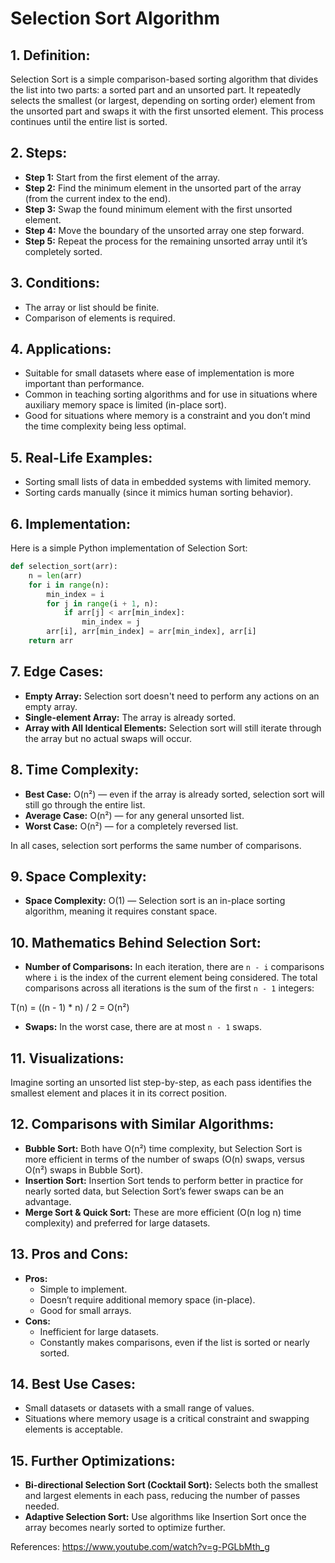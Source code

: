 # Selection Sort Algorithm

## 1. Definition:
Selection Sort is a simple comparison-based sorting algorithm that divides the list into two parts: a sorted part and an unsorted part. It repeatedly selects the smallest (or largest, depending on sorting order) element from the unsorted part and swaps it with the first unsorted element. This process continues until the entire list is sorted.

## 2. Steps:
- **Step 1:** Start from the first element of the array.
- **Step 2:** Find the minimum element in the unsorted part of the array (from the current index to the end).
- **Step 3:** Swap the found minimum element with the first unsorted element.
- **Step 4:** Move the boundary of the unsorted array one step forward.
- **Step 5:** Repeat the process for the remaining unsorted array until it’s completely sorted.

## 3. Conditions:
- The array or list should be finite.
- Comparison of elements is required.

## 4. Applications:
- Suitable for small datasets where ease of implementation is more important than performance.
- Common in teaching sorting algorithms and for use in situations where auxiliary memory space is limited (in-place sort).
- Good for situations where memory is a constraint and you don’t mind the time complexity being less optimal.

## 5. Real-Life Examples:
- Sorting small lists of data in embedded systems with limited memory.
- Sorting cards manually (since it mimics human sorting behavior).

## 6. Implementation:
Here is a simple Python implementation of Selection Sort:

```python
def selection_sort(arr):
    n = len(arr)
    for i in range(n):
        min_index = i
        for j in range(i + 1, n):
            if arr[j] < arr[min_index]:
                min_index = j
        arr[i], arr[min_index] = arr[min_index], arr[i]
    return arr
```

## 7. Edge Cases:
- **Empty Array:** Selection sort doesn't need to perform any actions on an empty array.
- **Single-element Array:** The array is already sorted.
- **Array with All Identical Elements:** Selection sort will still iterate through the array but no actual swaps will occur.

## 8. Time Complexity:
- **Best Case:** O(n²) — even if the array is already sorted, selection sort will still go through the entire list.
- **Average Case:** O(n²) — for any general unsorted list.
- **Worst Case:** O(n²) — for a completely reversed list.

In all cases, selection sort performs the same number of comparisons.

## 9. Space Complexity:
- **Space Complexity:** O(1) — Selection sort is an in-place sorting algorithm, meaning it requires constant space.

## 10. Mathematics Behind Selection Sort:
- **Number of Comparisons:** In each iteration, there are `n - i` comparisons where `i` is the index of the current element being considered. The total comparisons across all iterations is the sum of the first `n - 1` integers:
  
T(n) = ((n - 1) * n) / 2 = O(n²)

- **Swaps:** In the worst case, there are at most `n - 1` swaps.

## 11. Visualizations:
Imagine sorting an unsorted list step-by-step, as each pass identifies the smallest element and places it in its correct position.

## 12. Comparisons with Similar Algorithms:
- **Bubble Sort:** Both have O(n²) time complexity, but Selection Sort is more efficient in terms of the number of swaps (O(n) swaps, versus O(n²) swaps in Bubble Sort).
- **Insertion Sort:** Insertion Sort tends to perform better in practice for nearly sorted data, but Selection Sort’s fewer swaps can be an advantage.
- **Merge Sort & Quick Sort:** These are more efficient (O(n log n) time complexity) and preferred for large datasets.

## 13. Pros and Cons:
- **Pros:**
  - Simple to implement.
  - Doesn’t require additional memory space (in-place).
  - Good for small arrays.
- **Cons:**
  - Inefficient for large datasets.
  - Constantly makes comparisons, even if the list is sorted or nearly sorted.

## 14. Best Use Cases:
- Small datasets or datasets with a small range of values.
- Situations where memory usage is a critical constraint and swapping elements is acceptable.

## 15. Further Optimizations:
- **Bi-directional Selection Sort (Cocktail Sort):** Selects both the smallest and largest elements in each pass, reducing the number of passes needed.
- **Adaptive Selection Sort:** Use algorithms like Insertion Sort once the array becomes nearly sorted to optimize further.

References: https://www.youtube.com/watch?v=g-PGLbMth_g
